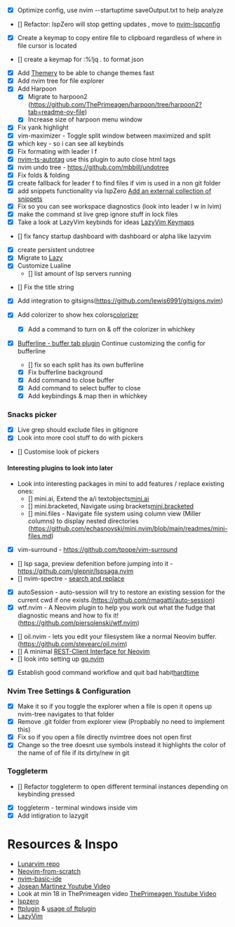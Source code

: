 - [x] Optimize config, use nvim --startuptime saveOutput.txt to help analyze
- [] Refactor: lspZero will stop getting updates , move to [nvim-lspconfig](https://github.com/neovim/nvim-lspconfig)
- [x] Create a keymap to copy entire file to clipboard regardless of where in file cursor is located
- [] create a keymap for :%!jq . to format json
- [x] Add [Themery](https://github.com/zaldih/themery.nvim) to be able to change themes fast
- [x] Add nvim tree for file explorer
- [x] Add Harpoon
  - [x] Migrate to harpoon2 (https://github.com/ThePrimeagen/harpoon/tree/harpoon2?tab=readme-ov-file)
  - [x] Increase size of harpoon menu window
- [x] Fix yank highlight
- [x] vim-maximizer - Toggle split window between maximized and split
- [x] which key - so i can see all keybinds
- [x] Fix formating with leader l f 
- [x] [nvim-ts-autotag](https://github.com/windwp/nvim-ts-autotag) use this plugin to auto close html tags
- [x] nvim undo tree - https://github.com/mbbill/undotree
- [x] Fix folds & folding
- [x] create fallback for leader f to find files if vim is used in a non git folder
- [x] add snippets functionality via lspZero [Add an external collection of snippets](https://github.com/VonHeikemen/lsp-zero.nvim/blob/v3.x/doc/md/autocomplete.md#add-an-external-collection-of-snippets)
- [x] Fix so you can see workspace diagnostics (look into leader l w in lvim)
- [x] make the command <leader> st live grep ignore stuff in lock files
- [x] Take a look at LazyVim keybinds for ideas [LazyVim Keymaps](https://www.lazyvim.org/keymaps)
- [] fix fancy startup dashboard with dashboard or alpha like lazyvim

- [x] create persistent undotree
- [x] Migrate to [Lazy](https://github.com/folke/lazy.nvim)
- [x] Customize Lualine
  - [] list amount of lsp servers running 

- [] Fix the title string
- [x] Add integration to gitsigns(https://github.com/lewis6991/gitsigns.nvim)

- [x] Add colorizer to show hex colors[colorizer](https://github.com/norcalli/nvim-colorizer.lua)
  - [x] Add a command to turn on & off the colorizer in whichkey

- [x] [Bufferline - buffer tab plugin](https://github.com/akinsho/bufferline.nvim)
  Continue customizing the config for bufferline
  - [] fix so each split has its own bufferline
  - [x] Fix bufferline background
  - [x] Add command to close buffer
  - [x] Add command to select buffer to close 
  - [x] Add keybindings & map then in whichkey

### Snacks picker
- [x] Live grep should exclude files in gitignore
- [x] Look into more cool stuff to do with pickers
- [] Customise look of pickers

#### Interesting plugins to look into later
- Look into interesting packages in mini to add features / replace existing ones:
    - [] mini.ai, Extend the a/i textobjects[mini.ai](https://github.com/echasnovski/mini.ai)
    - [] mini.bracketed, Navigate using brackets[mini.bracketed](https://github.com/echasnovski/mini.nvim/blob/2d0f10540efdbb1f5c480ebe19ce4de451936a5d/readmes/mini-bracketed.md)
    - [] mini.files - Navigate file system using column view (Miller columns) to display nested directories (https://github.com/echasnovski/mini.nvim/blob/main/readmes/mini-files.md)
- [x] vim-surround - https://github.com/tpope/vim-surround
- [] lsp saga, preview defenition before jumping into it - https://github.com/glepnir/lspsaga.nvim
- [] nvim-spectre - [search and replace](https://github.com/nvim-pack/nvim-spectre) 
- [x] autoSession - auto-session will try to restore an existing session for the current cwd if one exists.(https://github.com/rmagatti/auto-session)
- [x] wtf.nvim - A Neovim plugin to help you work out what the fudge that diagnostic means and how to fix it!(https://github.com/piersolenski/wtf.nvim)
- [] oil.nvim - lets you edit your filesystem like a normal Neovim buffer.(https://github.com/stevearc/oil.nvim)
- [] A minimal [REST-Client Interface for Neovim](https://github.com/mistweaverco/kulala.nvim)
- [] look into setting up [go.nvim](https://github.com/ray-x/go.nvim)
- [x] Establish good command workflow and quit bad habit[hardtime](https://github.com/m4xshen/hardtime.nvim)

### Nvim Tree Settings & Configuration
- [x] Make it so if you toggle the explorer when a file is open it opens up nvim-tree navigates to that folder
- [x] Remove .git folder from explorer view (Propbably no need to implement this)
- [x] Fix so if you open a file directly nvimtree does not open first
- [x] Change so the tree doesnt use symbols instead it highlights the color of the name of of file if its dirty/new in git

### Toggleterm
- [] Refactor toggleterm to open different terminal instances depending on keybinding pressed
- [x] toggleterm - terminal windows inside vim
- [x] Add intigration to lazygit

# Resources & Inspo
* [Lunarvim repo](https://www.lunarvim.org/)
* [Neovim-from-scratch](https://github.com/LunarVim/Neovim-from-scratch)
* [nvim-basic-ide](https://github.com/LunarVim/nvim-basic-ide)
* [Josean Martinez Youtube Video](https://www.youtube.com/watch?v=vdn_pKJUda8&list=LL&index=1)
* Look at min 18 in ThePrimeagen video [ThePrimeagen Youtube Video](https://www.youtube.com/watch?v=w7i4amO_zaE&list=LL)
* [lspzero](https://github.com/VonHeikemen/lsp-zero.nvim)
* [ftplugin](https://neovim.io/doc/user/filetype.html) & [usage of ftplugin](https://www.reddit.com/r/neovim/comments/x3zp6t/usage_of_afterftplugin_directory_for/)
* [LazyVim](https://www.lazyvim.org/)

